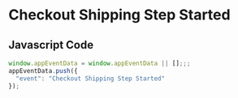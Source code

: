# Checkout Shipping Step Started

### 

## Javascript Code
```js
window.appEventData = window.appEventData || [];;;
appEventData.push({
  "event": "Checkout Shipping Step Started"
});
```








